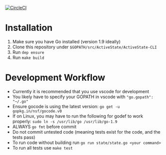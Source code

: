 [![CircleCI](https://circleci.com/gh/ActiveState/ActiveState-CLI.svg?style=svg)](https://circleci.com/gh/ActiveState/ActiveState-CLI)

# Installation

 1. Make sure you have Go installed (version 1.9 ideally)
 2. Clone this repository under `$GOPATH/src/ActiveState/ActiveState-CLI`
 3. Run `dep ensure`
 4. Run `make build`

# Development Workflow

 * Currently it is recommended that you use vscode for development
 * You likely have to specify your GOPATH in vscode with `"go.gopath": "~/.go"`
 * Ensure gocode is using the latest version: ```go get -u gopkg.in/nsf/gocode.v0```
 * If on Linux, you may have to run the following for godef to work properly: ```sudo ln -s /usr/lib/go /usr/lib/go-1.9```
 * ALWAYS `go fmt` before commit
 * Do not commit untested code (meaning tests exist for the code, and the tests pass)
 * To run code without building run `go run state/state.go <your command>`
 * To run all tests use `make test`
